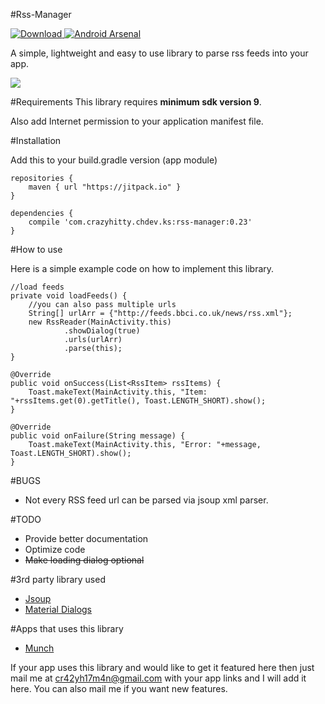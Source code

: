 #Rss-Manager

[ ![Download](https://api.bintray.com/packages/cr42yh17m4n/maven/rss-manager/images/download.svg) ](https://bintray.com/cr42yh17m4n/maven/rss-manager/_latestVersion)
[![Android Arsenal](https://img.shields.io/badge/Android%20Arsenal-Rss--Manager-brightgreen.svg?style=flat)](http://android-arsenal.com/details/1/2954)

A simple, lightweight and easy to use library to parse rss feeds into your app.

![](http://i.imgur.com/r13X3HT.png)

#Requirements
This library requires <b>minimum sdk version 9</b>. 

Also add Internet permission to your application manifest file.

#Installation

Add this to your build.gradle version (app module)

```
repositories {
    maven { url "https://jitpack.io" }
}

dependencies {
    compile 'com.crazyhitty.chdev.ks:rss-manager:0.23'
}
```

#How to use

Here is a simple example code on how to implement this library.

    //load feeds
    private void loadFeeds() {
        //you can also pass multiple urls
        String[] urlArr = {"http://feeds.bbci.co.uk/news/rss.xml"};
        new RssReader(MainActivity.this)
                .showDialog(true)
                .urls(urlArr)
                .parse(this);
    }
    
    @Override
    public void onSuccess(List<RssItem> rssItems) {
        Toast.makeText(MainActivity.this, "Item: "+rssItems.get(0).getTitle(), Toast.LENGTH_SHORT).show();
    }

    @Override
    public void onFailure(String message) {
        Toast.makeText(MainActivity.this, "Error: "+message, Toast.LENGTH_SHORT).show();
    }
    
#BUGS

* Not every RSS feed url can be parsed via jsoup xml parser.
    
#TODO

* Provide better documentation
* Optimize code
* ~~Make loading dialog optional~~

#3rd party library used

* [Jsoup](https://github.com/jhy/jsoup/)
* [Material Dialogs](https://github.com/afollestad/material-dialogs)

#Apps that uses this library

* [Munch](https://github.com/crazyhitty/Munch)

If your app uses this library and would like to get it featured here then just mail me at cr42yh17m4n@gmail.com with your app links and I will add it here. You can also mail me if you want new features.
